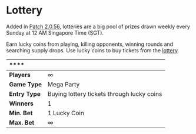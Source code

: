 # Lottery

Added in [Patch 2.0.56](https://steamcommunity.com/groups/titantf/discussions/11/1732087825000440286/), lotteries are a big pool of prizes drawn weekly every Sunday at 12 AM Singapore Time \(SGT\).

Earn lucky coins from playing, killing opponents, winning rounds and searching supply drops. Use lucky coins to buy tickets from the [lottery](https://titan.tf/lottery).

| \*\*\*\* |  |
| :--- | :--- |
| **Players** | ∞ |
| **Game Type** | Mega Party |
| **Entry Type** | Buying lottery tickets through lucky coins |
| **Winners** | 1 |
| **Min. Bet** | 1 Lucky Coin |
| **Max. Bet** | ∞ |

